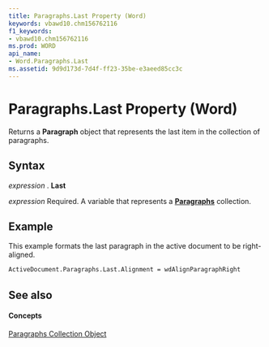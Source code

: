 ```yaml
---
title: Paragraphs.Last Property (Word)
keywords: vbawd10.chm156762116
f1_keywords:
- vbawd10.chm156762116
ms.prod: WORD
api_name:
- Word.Paragraphs.Last
ms.assetid: 9d9d173d-7d4f-ff23-35be-e3aeed85cc3c
---
```



# Paragraphs.Last Property (Word)

Returns a  **Paragraph** object that represents the last item in the collection of paragraphs.


## Syntax

 _expression_ . **Last**

 _expression_ Required. A variable that represents a **[Paragraphs](paragraphs-object-word.md)** collection.


## Example

This example formats the last paragraph in the active document to be right-aligned.


```vb
ActiveDocument.Paragraphs.Last.Alignment = wdAlignParagraphRight
```


## See also


#### Concepts


[Paragraphs Collection Object](paragraphs-object-word.md)

